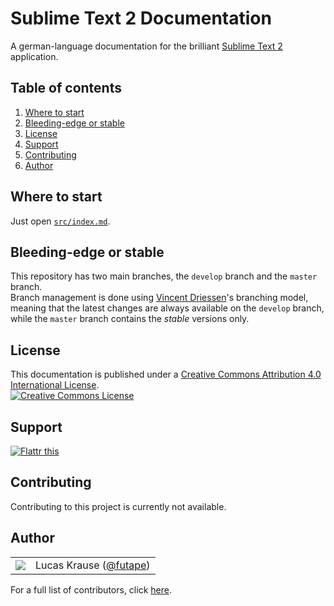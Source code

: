 Sublime Text 2 Documentation
=========================

A german-language documentation for the brilliant [Sublime Text 2](http://www.sublimetext.com/2) application.





Table of contents
----------------

1.  [Where to start](#where-to-start)
2.  [Bleeding-edge or stable](#bleeding-edge-or-stable)
3.  [License](#license)
4.  [Support](#support)
5.  [Contributing](#contributing)
6.  [Author](#author)





Where to start
-------------

Just open [`src/index.md`](src/index.md).





Bleeding-edge or stable
---------------------

This repository has two main branches, the `develop` branch and the `master` branch.  
Branch management is done using [Vincent Driessen](http://nvie.com/posts/a-successful-git-branching-model/)'s branching model, meaning that the latest changes are always available on the `develop` branch, while the `master` branch contains the *stable* versions only.





License
-------

This documentation is published under a [Creative Commons Attribution 4.0 International License](http://creativecommons.org/licenses/by/4.0/).  
<a href="http://creativecommons.org/licenses/by/4.0/"><img alt="Creative Commons License" border="0" src="https://i.creativecommons.org/l/by/4.0/80x15.png" /></a>





Support
-------

<a href="https://flattr.com/submit/auto?user_id=lucaskrause&amp;url=http%3A%2F%2Fsublime-text-2-doc.futape.de" target="_blank"><img src="http://button.flattr.com/flattr-badge-large.png" alt="Flattr this" title="Flattr this" border="0"></a>





Contributing
-----------

Contributing to this project is currently not available.





Author
------

<table><tbody><tr><td>
    <img src="http://www.gravatar.com/avatar/118bcae2fda8b302155ad47a2bfda556.png?s=100&amp;d=monsterid" />
</td><td>
    Lucas Krause (<a href="https://twitter.com/futape">@futape</a>)
</td></tr></tbody></table>

For a full list of contributors, click [here](https://github.com/futape/sublime-text-2-doc/graphs/contributors).
